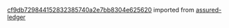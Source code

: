 [cf9db729844152832385740a2e7bb8304e625620](https://github.com/insolar/assured-ledger/commit/cf9db729844152832385740a2e7bb8304e625620) imported from [assured-ledger](https://github.com/insolar/assured-ledger)
